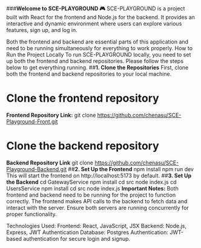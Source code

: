 ###**Welcome to SCE-PLAYGROUND 🎮**
SCE-PLAYGROUND is a  project built with React for the frontend and Node.js for the backend. It provides an interactive and dynamic environment where users can explore various features, sign up, and log in. 

Both the frontend and backend are essential parts of this application and need to be running simultaneously for everything to work properly.
How to Run the Project Locally
To run SCE-PLAYGROUND locally, you need to set up both the frontend and backend repositories. Please follow the steps below to get everything running.
##**1. Clone the Repositories**
First, clone both the frontend and backend repositories to your local machine.
# Clone the frontend repository
**Frontend Repository Link:**
git clone https://github.com/chenasu/SCE-Playground-Front.git
# Clone the backend repository
**Backend Repository Link**
git clone https://github.com/chenasu/SCE-Playground-Backend.git
##**2. Set Up the Frontend**
npm install
npm run dev
This will start the frontend on http://localhost:5173 by default.
##**3. Set Up the Backend**
cd GatewayService
npm install
cd src
node index.js
cd UsersService
npm install
cd src
node index.js
**Important Notes:**
Both frontend and backend need to be running for the project to function correctly.
The frontend makes API calls to the backend to fetch data and interact with the server.
Ensure both servers are running concurrently for proper functionality.

Technologies Used:
Frontend: React, JavaScript, JSX
Backend: Node.js, Express, JWT Authentication
Database: Postgres
Authentication: JWT-based authentication for secure login and signup.



